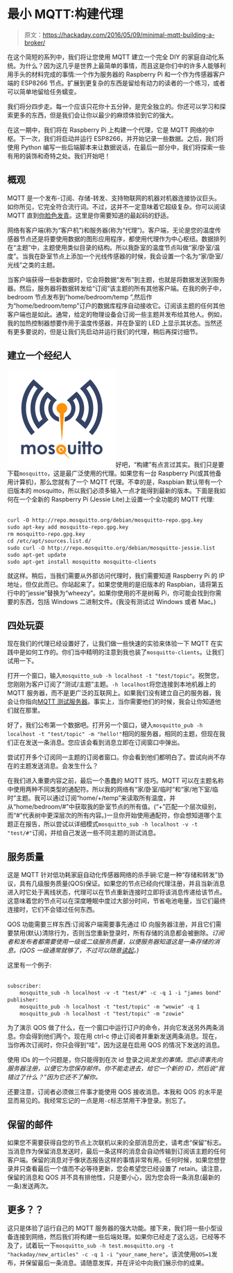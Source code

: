 # 最小 MQTT:构建代理

> 原文：<https://hackaday.com/2016/05/09/minimal-mqtt-building-a-broker/>

在这个简短的系列中，我们将让您使用 MQTT 建立一个完全 DIY 的家庭自动化系统。为什么？因为这几乎是世界上最简单的事情，而且这是你们中的许多人能够利用手头的材料完成的事情:一个作为服务器的 Raspberry Pi 和一个作为传感器客户端的 ESP8266 节点。扩展到更复杂的东西是留给有动力的读者的一个练习，或者可以简单地留给任务蠕变。

我们将分四步走。每一个应该只花你十五分钟，是完全独立的。你还可以学习和探索更多的东西，但是我们会让你以最少的麻烦体验到它的强大。

在这一期中，我们将在 Raspberry Pi 上构建一个代理，它是 MQTT 网络的中枢。下一次，我们将启动并运行 ESP8266，并开始记录一些数据。之后，我们将使用 Python 编写一些后端脚本来让数据说话，在最后一部分中，我们将探索一些有用的装饰和奇特之处。我们开始吧！

## 概观

MQTT 是一个发布-订阅、存储-转发、支持物联网的机器对机器连接协议巨头。如你所见，它完全符合流行词。不过，这并不一定意味着它超级复杂。你可以阅读 MQTT 直到[你脸色发青](http://www.hivemq.com/mqtt-essentials/)。这里是你需要知道的最起码的舒适。

网络有客户端(称为“客户机”)和服务器(称为“代理”)。客户端，无论是您的温度传感器节点还是将要使用数据的图形应用程序，都使用代理作为中心枢纽。数据排列在“主题”中，主题使用类似目录的结构。所以我卧室的温度节点叫做“家/卧室/温度”。当我在卧室节点上添加一个光线传感器的时候，我会设置一个名为“家/卧室/光线”之类的主题。

当客户端获得一些新数据时，它会将数据“发布”到主题，也就是将数据发送到服务器。然后，服务器将数据转发给“订阅”该主题的所有其他客户端。在我的例子中，bedroom 节点发布到“home/bedroom/temp ”,然后作为“home/bedroom/temp”订户的数据库程序自动接收它。订阅该主题的任何其他客户端也是如此。通常，给定的物理设备会订阅一些主题并发布给其他人。例如，我的加热控制器想要作用于温度传感器，并在卧室的 LED 上显示其状态。当然还有更多要说的，但是让我们先启动并运行我们的代理，稍后再探讨细节。

## 建立一个经纪人

![attachment_69370628](img/4b599488acd5e65156a82b00bc8ce523.png)好吧，“构建”有点言过其实。我们只是要下载`mosquitto`，这是最广泛使用的代理。如果您有一台 Raspberry Pi(或其他备用计算机)，那么您就有了一个 MQTT 代理。不幸的是，Raspbian 默认带有一个旧版本的 mosquitto，所以我们必须多输入一点才能得到最新的版本。下面是我如何在一个全新的 Raspberry Pi (Jessie Lite)上设置一个全功能的 MQTT 代理:

```

curl -O http://repo.mosquitto.org/debian/mosquitto-repo.gpg.key
sudo apt-key add mosquitto-repo.gpg.key
rm mosquitto-repo.gpg.key
cd /etc/apt/sources.list.d/
sudo curl -O http://repo.mosquitto.org/debian/mosquitto-jessie.list
sudo apt-get update
sudo apt-get install mosquitto mosquitto-clients

```

就这样。稍后，当我们需要从外部访问代理时，我们需要知道 Raspberry Pi 的 IP 地址，但仅此而已。你站起来了。如果您使用的是旧版本的 Raspbian，请将第五行中的“jessie”替换为“wheezy”。如果你使用的不是树莓 Pi，你可能会找到你需要的东西，包括 Windows 二进制文件。(我没有测试过 Windows 或者 Mac。)

## 四处玩耍

现在我们的代理已经设置好了，让我们做一些快速的实验来体验一下 MQTT 在实践中是如何工作的。你们当中精明的注意到我也装了`mosquitto-clients`。让我们试用一下。

打开一个窗口，输入`mosquitto_sub -h localhost -t "test/topic"`。祝贺您，您刚刚为客户订阅了“测试/主题”主题。`-h localhost`将您连接到本地机器上的 MQTT 服务器，而不是更广泛的互联网上。如果我们没有建立自己的服务器，我会让你指向[MQTT 测试服务器](http://test.mosquitto.org/)。事实上，当你需要他们的时候，我会让你知道他们就在那里。

好了，我们公布第一个数据吧。打开另一个窗口，键入`mosquitto_pub -h localhost -t "test/topic" -m "hello!"`相同的服务器，相同的主题，但现在我们正在发送一条消息。您应该会看到消息立即在订阅窗口中弹出。

尝试打开多个订阅同一主题的订阅者窗口。你会看到他们都明白了。尝试向尚不存在的主题发送消息。会发生什么？

在我们进入重要内容之前，最后一个愚蠢的 MQTT 技巧。MQTT 可以在主题名称中使用两种不同类型的通配符。所以我的网络有“家/卧室/临时”和“家/地下室/临时”主题。我可以通过订阅“home/+/temp”来读取所有温度，并从“home/bedroom/#”中获取我的卧室节点的所有值。(“+”匹配一个层次级别，而“#”代表树中更深层次的所有内容。)一旦你开始使用通配符，你会想知道哪个主题正在报告，所以尝试以详细模式`mosquitto_sub -h localhost -v -t "test/#"`订阅，并给自己发送一些不同主题的测试消息。

## 服务质量

这是 MQTT 针对低功耗家庭自动化传感器网络的杀手锏:它是一种“存储和转发”协议，具有几级服务质量(QOS)保证。如果您的节点已经向代理注册，并且当新消息进入时它处于离线状态，代理可以在节点重新连接时立即将该消息传递给该节点。这意味着您的节点可以在深度睡眠中度过大部分时间，节省电池电量，当它们最终连接时，它们不会错过任何东西。

QOS 功能需要三样东西:订阅客户端需要事先通过 ID 向服务器注册，并且它们需要禁用(默认)清除行为，否则当您重新登录时，所有存储的消息都会被删除。*订阅者和发布者都需要使用一级或二级服务质量，以便服务器知道这是一条存储的消息。(QOS 一级通常就够了，不过可以随意[读起](http://www.hivemq.com/blog/mqtt-essentials-part-6-mqtt-quality-of-service-levels)。)*

这里有一个例子:

```

subscriber:  
    mosquitto_sub -h localhost -v -t "test/#" -c -q 1 -i "james bond"
publisher:
    mosquitto_pub -h localhost -t "test/topic" -m "wowie" -q 1
    mosquitto_pub -h localhost -t "test/topic" -m "zowie"

```

为了演示 QOS 做了什么，在一个窗口中运行订户的命令，并向它发送另外两条消息。你会得到他们两个。现在用 ctrl-c 停止订阅者并重新发送两条消息。现在，当你再次订阅时，你只会得到“哇”，因为这是在启用 QOS 的情况下发送的消息。

使用 IDs 的一个问题是，你只能得到在次 id 登录之间*发生的事情。您必须事先向服务器注册，以便它为您保存邮件。你不能走进去，给它一个新的 ID，然后说“我错过了什么？”因为它还不了解你。*

还要注意，订阅者必须做三件事才能使用 QOS 接收消息。本我和 QOS 的水平是显而易见的。我经常忘记的一点是用`-c`标志禁用干净登录。别忘了。

## 保留的邮件

如果您不需要获得自您的节点上次联机以来的全部消息历史，请考虑“保留”标志。当消息作为保留消息发送时，最后一条这样的消息会自动传输到订阅该主题的任何客户端。保留的消息对于像状态报告这样的事情非常有用。任何时候，如果您想登录并只查看最后一个值而不必等待更新，您会希望您已经设置了 retain。请注意，保留的消息和 QOS 并不具有排他性，只是要小心，因为您会将一条消息(最新的一条)发送两次。

## 更多？？

这只是体验了运行自己的 MQTT 服务器的强大功能。接下来，我们将一些小型设备连接到网络，然后我们将构建一些后端处理。如果你已经走了这么远，已经等不及了，试着玩一下`mosquitto_sub -h test.mosquitto.org -t "hackaday/new_articles" -c -q 1 -i "your_name_here"`。该流使用`QOS=1`发布，并保留最后一条消息。请随意发挥，并在评论中向我们展示你的成果。
